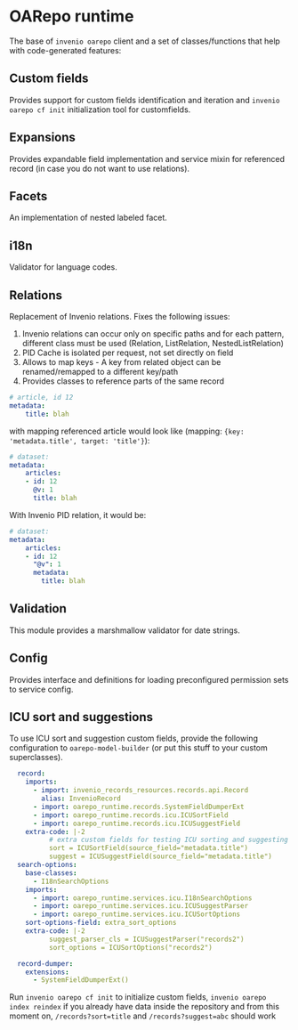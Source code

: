 # OARepo runtime

The base of `invenio oarepo` client and a set of classes/functions that help with code-generated features:

## Custom fields

Provides support for custom fields identification and iteration and `invenio oarepo cf init` 
initialization tool for customfields.

## Expansions

Provides expandable field implementation and service mixin for referenced record (in case you do not want to use relations).

## Facets

An implementation of nested labeled facet.

## i18n

Validator for language codes.

## Relations

Replacement of Invenio relations. Fixes the following issues:

1. Invenio relations can occur only on specific paths and for each pattern, different class must be used
   (Relation, ListRelation, NestedListRelation)
2. PID Cache is isolated per request, not set directly on field
3. Allows to map keys - A key from related object can be renamed/remapped to a different key/path
4. Provides classes to reference parts of the same record

```yaml
# article, id 12
metadata:
    title: blah
```

with mapping referenced article would look like (mapping: `{key: 'metadata.title', target: 'title'}`):

```yaml
# dataset:
metadata:
    articles:
    - id: 12
      @v: 1
      title: blah
```

With Invenio PID relation, it would be:

```yaml
# dataset:
metadata:
    articles:
    - id: 12
      "@v": 1
      metadata:
        title: blah
```

## Validation

This module provides a marshmallow validator for date strings.

## Config

Provides interface and definitions for loading 
preconfigured permission sets to service config.

## ICU sort and suggestions

To use ICU sort and suggestion custom fields, provide the following configuration
to `oarepo-model-builder` (or put this stuff to your custom superclasses).

```yaml
  record:
    imports:
      - import: invenio_records_resources.records.api.Record
        alias: InvenioRecord
      - import: oarepo_runtime.records.SystemFieldDumperExt
      - import: oarepo_runtime.records.icu.ICUSortField
      - import: oarepo_runtime.records.icu.ICUSuggestField
    extra-code: |-2
          # extra custom fields for testing ICU sorting and suggesting
          sort = ICUSortField(source_field="metadata.title")
          suggest = ICUSuggestField(source_field="metadata.title")
  search-options:
    base-classes:
      - I18nSearchOptions
    imports:
      - import: oarepo_runtime.services.icu.I18nSearchOptions
      - import: oarepo_runtime.services.icu.ICUSuggestParser
      - import: oarepo_runtime.services.icu.ICUSortOptions
    sort-options-field: extra_sort_options
    extra-code: |-2
          suggest_parser_cls = ICUSuggestParser("records2")
          sort_options = ICUSortOptions("records2")

  record-dumper:
    extensions:
      - SystemFieldDumperExt()
```

Run `invenio oarepo cf init` to initialize custom fields,
`invenio oarepo index reindex` if you already have data 
inside the repository and from this moment on, 
`/records?sort=title` and `/records?suggest=abc` should work
